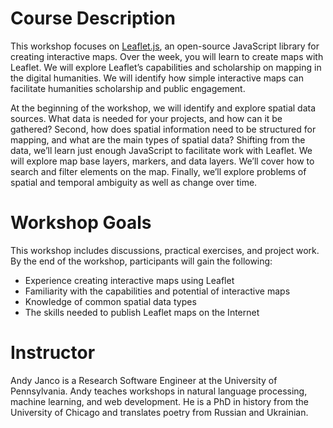 
# Course Description
This workshop focuses on [Leaflet.js](https://leafletjs.com/), an open-source JavaScript library for creating interactive maps. Over the week, you will learn to create maps with Leaflet. We will explore Leaflet’s capabilities and scholarship on mapping in the digital humanities. We will identify how simple interactive maps can facilitate humanities scholarship and public engagement.

At the beginning of the workshop, we will identify and explore spatial data sources. What data is needed for your projects, and how can it be gathered? Second, how does spatial information need to be structured for mapping, and what are the main types of spatial data? Shifting from the data, we’ll learn just enough JavaScript to facilitate work with Leaflet. We will explore map base layers, markers, and data layers. We’ll cover how to search and filter elements on the map.  Finally, we’ll explore problems of spatial and temporal ambiguity as well as change over time.

# Workshop Goals 
This workshop includes discussions, practical exercises, and project work. By the end of the workshop, participants will gain the following:

- Experience creating interactive maps using Leaflet
- Familiarity with the capabilities and potential of interactive maps
- Knowledge of common spatial data types
- The skills needed to publish Leaflet maps on the Internet

# Instructor
Andy Janco is a Research Software Engineer at the University of Pennsylvania.  Andy teaches workshops in natural language processing, machine learning, and web development. He is a PhD in history from the University of Chicago and translates poetry from Russian and Ukrainian.
